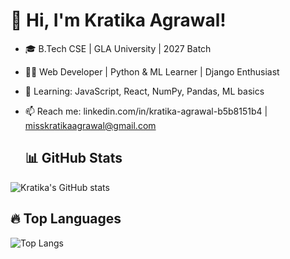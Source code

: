 # 👋 Hi, I'm Kratika Agrawal!
- 🎓 B.Tech CSE | GLA University | 2027 Batch
- 👩‍💻 Web Developer | Python & ML Learner | Django Enthusiast
- 🌱 Learning: JavaScript, React, NumPy, Pandas, ML basics
- 📫 Reach me: linkedin.com/in/kratika-agrawal-b5b8151b4 | misskratikaagrawal@gmail.com

  ## 📊 GitHub Stats
![Kratika's GitHub stats](https://github-readme-stats.vercel.app/api?username=kr8865&show_icons=true&theme=radical)

## 🔥 Top Languages
![Top Langs](https://github-readme-stats.vercel.app/api/top-langs/?username=kr8865&layout=compact&theme=radical)

